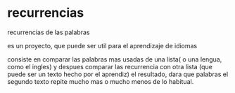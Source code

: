# recurrencias
recurrencias de las palabras



es un proyecto, que puede ser util para el aprendizaje de idiomas

consiste en comparar las palabras mas usadas de una lista( o una lengua, como el ingles)
y despues comparar las recurrencia con otra lista (que puede ser un texto hecho por el aprendiz)
el resultado, dara que palabras el segundo texto repite mucho mas o mucho menos de lo habitual.
